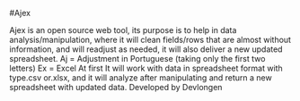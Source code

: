 #Ajex

Ajex is an open source web tool, its purpose is to help in data analysis/manipulation, where it will clean fields/rows that are almost without information, and will readjust as needed, it will also deliver a new updated spreadsheet. 
Aj = Adjustment in Portuguese (taking only the first two letters) Ex = Excel At first
It will work with data in spreadsheet format with type.csv or.xlsx, and it will analyze after manipulating and return a new spreadsheet with updated data. Developed by Devlongen
